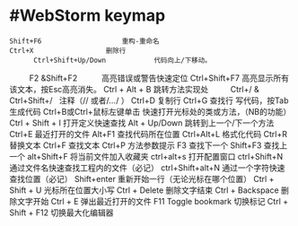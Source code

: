 #WebStorm keymap
==
	Shift+F6	                重构-重命名
	Ctrl+X	                删除行
          Ctrl+Shift+Up/Down	        代码向上/下移动。
          F2 &Shift+F2	            	高亮错误或警告快速定位
          Ctrl+Shift+F7	            	高亮显示所有该文本，按Esc高亮消失。
          Ctrl + Alt + B	        跳转方法实现处
          Ctrl+/ & Ctrl+Shift+/	    	注释（// 或者/*…*/ ）
          Ctrl+D	                复制行
          Ctrl+G	                查找行
          写代码，按Tab	            生成代码
          Ctrl+B或Ctrl+鼠标左键单击	   快速打开光标处的类或方法，（NB的功能）
          Ctrl + Shift + I	        打开定义快速查找
          Alt + Up/Down	            	跳转到上一个/下一个方法
          Ctrl+E	                最近打开的文件
          Alt+F1	                查找代码所在位置
          Ctrl+Alt+L	                格式化代码
          Ctrl+R	                替换文本
          Ctrl+F	                查找文本
          Ctrl+P	                方法参数提示
          F3	                        查找下一个
          Shift+F3	                查找上一个
          alt+Shift+F	                将当前文件加入收藏夹
          ctrl+alt+s	                打开配置窗口
          ctrl+Shift+N	            	通过文件名快速查找工程内的文件（必记）
          ctrl+Shift+alt+N	        通过一个字符快速查找位置（必记）
          Shift+enter	                重新开始一行（无论光标在哪个位置）
          Ctrl + Shift + U	        光标所在位置大小写
          Ctrl + Delete	            	删除文字结束
          Ctrl + Backspace	        删除文字开始
          Ctrl + E	                弹出最近打开的文件
          F11	Toggle bookmark         切换标记
          Ctrl + Shift + F12	        切换最大化编辑器
